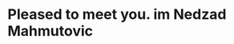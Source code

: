 
 <h1 style="color='red'">                                                         Pleased to meet you. im Nedzad Mahmutovic </h1>
